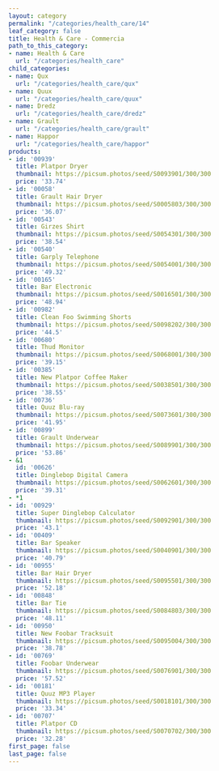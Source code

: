 ```yaml
---
layout: category
permalink: "/categories/health_care/14"
leaf_category: false
title: Health & Care - Commercia
path_to_this_category:
- name: Health & Care
  url: "/categories/health_care"
child_categories:
- name: Qux
  url: "/categories/health_care/qux"
- name: Quux
  url: "/categories/health_care/quux"
- name: Dredz
  url: "/categories/health_care/dredz"
- name: Grault
  url: "/categories/health_care/grault"
- name: Happor
  url: "/categories/health_care/happor"
products:
- id: '00939'
  title: Platpor Dryer
  thumbnail: https://picsum.photos/seed/S0093901/300/300
  price: '33.74'
- id: '00058'
  title: Grault Hair Dryer
  thumbnail: https://picsum.photos/seed/S0005803/300/300
  price: '36.07'
- id: '00543'
  title: Girzes Shirt
  thumbnail: https://picsum.photos/seed/S0054301/300/300
  price: '38.54'
- id: '00540'
  title: Garply Telephone
  thumbnail: https://picsum.photos/seed/S0054001/300/300
  price: '49.32'
- id: '00165'
  title: Bar Electronic
  thumbnail: https://picsum.photos/seed/S0016501/300/300
  price: '48.94'
- id: '00982'
  title: Clean Foo Swimming Shorts
  thumbnail: https://picsum.photos/seed/S0098202/300/300
  price: '44.5'
- id: '00680'
  title: Thud Monitor
  thumbnail: https://picsum.photos/seed/S0068001/300/300
  price: '39.15'
- id: '00385'
  title: New Platpor Coffee Maker
  thumbnail: https://picsum.photos/seed/S0038501/300/300
  price: '38.55'
- id: '00736'
  title: Quuz Blu-ray
  thumbnail: https://picsum.photos/seed/S0073601/300/300
  price: '41.95'
- id: '00899'
  title: Grault Underwear
  thumbnail: https://picsum.photos/seed/S0089901/300/300
  price: '53.86'
- &1
  id: '00626'
  title: Dinglebop Digital Camera
  thumbnail: https://picsum.photos/seed/S0062601/300/300
  price: '39.31'
- *1
- id: '00929'
  title: Super Dinglebop Calculator
  thumbnail: https://picsum.photos/seed/S0092901/300/300
  price: '43.1'
- id: '00409'
  title: Bar Speaker
  thumbnail: https://picsum.photos/seed/S0040901/300/300
  price: '40.79'
- id: '00955'
  title: Bar Hair Dryer
  thumbnail: https://picsum.photos/seed/S0095501/300/300
  price: '52.18'
- id: '00848'
  title: Bar Tie
  thumbnail: https://picsum.photos/seed/S0084803/300/300
  price: '48.11'
- id: '00950'
  title: New Foobar Tracksuit
  thumbnail: https://picsum.photos/seed/S0095004/300/300
  price: '38.78'
- id: '00769'
  title: Foobar Underwear
  thumbnail: https://picsum.photos/seed/S0076901/300/300
  price: '57.52'
- id: '00181'
  title: Quuz MP3 Player
  thumbnail: https://picsum.photos/seed/S0018101/300/300
  price: '33.34'
- id: '00707'
  title: Platpor CD
  thumbnail: https://picsum.photos/seed/S0070702/300/300
  price: '32.28'
first_page: false
last_page: false
---
```

